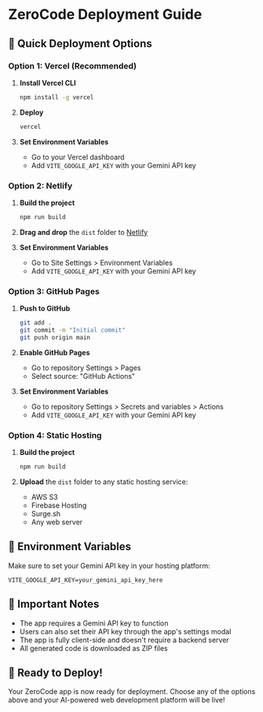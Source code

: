 # ZeroCode Deployment Guide

## 🚀 Quick Deployment Options

### Option 1: Vercel (Recommended)

1. **Install Vercel CLI**
   ```bash
   npm install -g vercel
   ```

2. **Deploy**
   ```bash
   vercel
   ```

3. **Set Environment Variables**
   - Go to your Vercel dashboard
   - Add `VITE_GOOGLE_API_KEY` with your Gemini API key

### Option 2: Netlify

1. **Build the project**
   ```bash
   npm run build
   ```

2. **Drag and drop** the `dist` folder to [Netlify](https://netlify.com)

3. **Set Environment Variables**
   - Go to Site Settings > Environment Variables
   - Add `VITE_GOOGLE_API_KEY` with your Gemini API key

### Option 3: GitHub Pages

1. **Push to GitHub**
   ```bash
   git add .
   git commit -m "Initial commit"
   git push origin main
   ```

2. **Enable GitHub Pages**
   - Go to repository Settings > Pages
   - Select source: "GitHub Actions"

3. **Set Environment Variables**
   - Go to repository Settings > Secrets and variables > Actions
   - Add `VITE_GOOGLE_API_KEY` with your Gemini API key

### Option 4: Static Hosting

1. **Build the project**
   ```bash
   npm run build
   ```

2. **Upload** the `dist` folder to any static hosting service:
   - AWS S3
   - Firebase Hosting
   - Surge.sh
   - Any web server

## 🔧 Environment Variables

Make sure to set your Gemini API key in your hosting platform:

```
VITE_GOOGLE_API_KEY=your_gemini_api_key_here
```

## 📝 Important Notes

- The app requires a Gemini API key to function
- Users can also set their API key through the app's settings modal
- The app is fully client-side and doesn't require a backend server
- All generated code is downloaded as ZIP files

## 🎯 Ready to Deploy!

Your ZeroCode app is now ready for deployment. Choose any of the options above and your AI-powered web development platform will be live!

